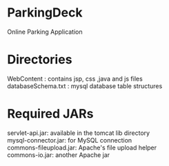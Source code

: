 # ParkingDeck
Online Parking Application
# Directories
WebContent : contains jsp, css ,java and js files</br >
databaseSchema.txt : mysql database table structures
# Required JARs
servlet-api.jar: available in the tomcat lib directory</br >
mysql-connector.jar: for MySQL connection</br >
commons-fileupload.jar: Apache's file upload helper</br >
commons-io.jar: another Apache jar

